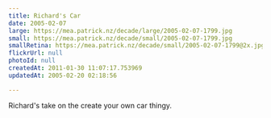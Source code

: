 ```yaml
---
title: Richard's Car
date: 2005-02-07
large: https://mea.patrick.nz/decade/large/2005-02-07-1799.jpg
small: https://mea.patrick.nz/decade/small/2005-02-07-1799.jpg
smallRetina: https://mea.patrick.nz/decade/small/2005-02-07-1799@2x.jpg
flickrUrl: null
photoId: null
createdAt: 2011-01-30 11:07:17.753969
updatedAt: 2005-02-20 02:18:56

---
```

Richard's take on the create your own car thingy.
